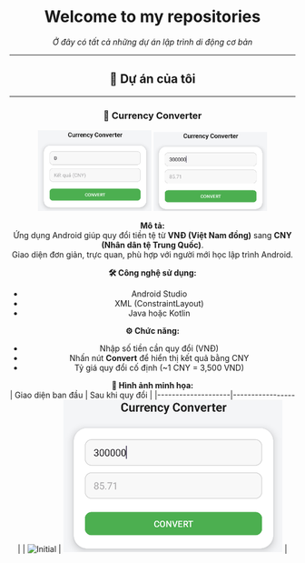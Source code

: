 
<div align="center">

# Welcome to my repositories

*Ở đây có tất cả những dự án lập trình di động cơ bản*

---

## 🧩 Dự án của tôi

---

### 💱 Currency Converter
<div align="center">
  <img src="Image/Currency1.png" width="200" alt="Currency Converter Initial">
  <img src="Image/Currency2.png" width="200" alt="Currency Converter Result">
</div>

**Mô tả:**  
Ứng dụng Android giúp quy đổi tiền tệ từ **VNĐ (Việt Nam đồng)** sang **CNY (Nhân dân tệ Trung Quốc)**.  
Giao diện đơn giản, trực quan, phù hợp với người mới học lập trình Android.  

**🛠️ Công nghệ sử dụng:**  
- Android Studio  
- XML (ConstraintLayout)  
- Java hoặc Kotlin  

**⚙️ Chức năng:**  
- Nhập số tiền cần quy đổi (VNĐ)  
- Nhấn nút **Convert** để hiển thị kết quả bằng CNY  
- Tỷ giá quy đổi cố định (~1 CNY = 3,500 VND)  

**📸 Hình ảnh minh họa:**  
| Giao diện ban đầu | Sau khi quy đổi |
|--------------------|-----------------|
| ![Initial](.Image/Currency1.png) | ![Result](./Image/Currency2.png) |
</div>
